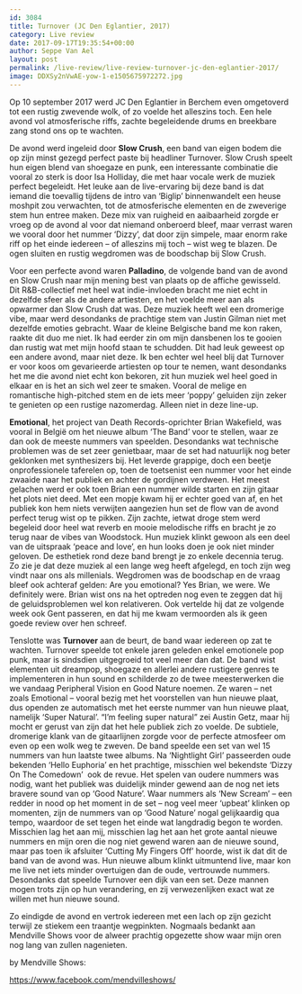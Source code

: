 ```yaml
---
id: 3084
title: Turnover (JC Den Eglantier, 2017)
category: Live review
date: 2017-09-17T19:35:54+00:00
author: Seppe Van Ael
layout: post
permalink: /live-review/live-review-turnover-jc-den-eglantier-2017/
image: DDXSy2nVwAE-yow-1-e1505675972272.jpg
---
```

Op 10 september 2017 werd JC Den Eglantier in Berchem even omgetoverd tot een rustig zwevende wolk, of zo voelde het alleszins toch. Een hele avond vol atmosferische riffs, zachte begeleidende drums en breekbare zang stond ons op te wachten.

De avond werd ingeleid door **Slow Crush**, een band van eigen bodem die op zijn minst gezegd perfect paste bij headliner Turnover. Slow Crush speelt hun eigen blend van shoegaze en punk, een interessante combinatie die vooral zo sterk is door Isa Holliday, die met haar vocale werk de muziek perfect begeleidt. Het leuke aan de live-ervaring bij deze band is dat iemand die toevallig tijdens de intro van ‘Biglip’ binnenwandelt een heuse moshpit zou verwachten, tot de atmosferische elementen en de zweverige stem hun entree maken. Deze mix van ruigheid en aaibaarheid zorgde er vroeg op de avond al voor dat niemand onberoerd bleef, maar verrast waren we vooral door het nummer ‘Dizzy’, dat door zijn simpele, maar enorm rake riff op het einde iedereen – of alleszins mij toch – wist weg te blazen. De ogen sluiten en rustig wegdromen was de boodschap bij Slow Crush.

Voor een perfecte avond waren **Palladino**, de volgende band van de avond en Slow Crush naar mijn mening best van plaats op de affiche gewisseld. Dit R&B-collectief met heel wat indie-invloeden bracht me niet echt in dezelfde sfeer als de andere artiesten, en het voelde meer aan als opwarmer dan Slow Crush dat was. Deze muziek heeft wel een dromerige vibe, maar werd desondanks de prachtige stem van Justin Gilman niet met dezelfde emoties gebracht. Waar de kleine Belgische band me kon raken, raakte dit duo me niet. Ik had eerder zin om mijn dansbenen los te gooien dan rustig wat met mijn hoofd staan te schudden. Dit had leuk geweest op een andere avond, maar niet deze. Ik ben echter wel heel blij dat Turnover er voor koos om gevarieerde artiesten op tour te nemen, want desondanks het me die avond niet echt kon bekoren, zit hun muziek wel heel goed in elkaar en is het an sich wel zeer te smaken. Vooral de melige en romantische high-pitched stem en de iets meer ‘poppy’ geluiden zijn zeker te genieten op een rustige nazomerdag. Alleen niet in deze line-up.

**Emotional**, het project van Death Records-oprichter Brian Wakefield, was vooral in België om het nieuwe album ‘The Band’ voor te stellen, waar ze dan ook de meeste nummers van speelden. Desondanks wat technische problemen was de set zeer genietbaar, maar de set had natuurlijk nog beter geklonken met synthesizers bij. Het leverde grappige, doch een beetje onprofessionele taferelen op, toen de toetsenist een nummer voor het einde zwaaide naar het publiek en achter de gordijnen verdween. Het meest gelachen werd er ook toen Brian een nummer wilde starten en zijn gitaar het plots niet deed. Met een mopje kwam hij er echter goed van af, en het publiek kon hem niets verwijten aangezien hun set de flow van de avond perfect terug wist op te pikken. Zijn zachte, ietwat droge stem werd begeleid door heel wat reverb en mooie melodische riffs en bracht je zo terug naar de vibes van Woodstock. Hun muziek klinkt gewoon als een deel van de uitspraak ‘peace and love’, en hun looks doen je ook niet minder geloven. De esthetiek rond deze band brengt je zo enkele decennia terug. Zo zie je dat deze muziek al een lange weg heeft afgelegd, en toch zijn weg vindt naar ons als millenials. Wegdromen was de boodschap en de vraag bleef ook achteraf gelden: Are you emotional? Yes Brian, we were. We definitely were. Brian wist ons na het optreden nog even te zeggen dat hij de geluidsproblemen wel kon relativeren. Ook vertelde hij dat ze volgende week ook Gent passeren, en dat hij me kwam vermoorden als ik geen goede review over hen schreef.

Tenslotte was **Turnover** aan de beurt, de band waar iedereen op zat te wachten. Turnover speelde tot enkele jaren geleden enkel emotionele pop punk, maar is sindsdien uitgegroeid tot veel meer dan dat. De band wist elementen uit dreampop, shoegaze en allerlei andere rustigere genres te implementeren in hun sound en schilderde zo de twee meesterwerken die we vandaag Peripheral Vision en Good Nature noemen. Ze waren – net zoals Emotional – vooral bezig met het voorstellen van hun nieuwe plaat, dus openden ze automatisch met het eerste nummer van hun nieuwe plaat, namelijk ‘Super Natural’. “I’m feeling super natural” zei Austin Getz, maar hij mocht er gerust van zijn dat het hele publiek zich zo voelde. De subtiele, dromerige klank van de gitaarlijnen zorgde voor de perfecte atmosfeer om even op een wolk weg te zweven. De band speelde een set van wel 15 nummers van hun laatste twee albums. Na ‘Nightlight Girl’ passeerden oude bekenden ‘Hello Euphoria’ en het prachtige, misschien wel bekendste ‘Dizzy On The Comedown’  ook de revue. Het spelen van oudere nummers was nodig, want het publiek was duidelijk minder gewend aan de nog net iets bravere sound van op ‘Good Nature’. Waar nummers als ‘New Scream’ – een redder in nood op het moment in de set – nog veel meer ‘upbeat’ klinken op momenten, zijn de nummers van op ‘Good Nature’ nogal gelijkaardig qua tempo, waardoor de set tegen het einde wat langdradig begon te worden. Misschien lag het aan mij, misschien lag het aan het grote aantal nieuwe nummers en mijn oren die nog niet gewend waren aan de nieuwe sound, maar pas toen ik afsluiter ‘Cutting My Fingers Off’ hoorde, wist ik dat dit de band van de avond was. Hun nieuwe album klinkt uitmuntend live, maar kon me live net iets minder overtuigen dan de oude, vertrouwde nummers. Desondanks dat speelde Turnover een dijk van een set. Deze mannen mogen trots zijn op hun verandering, en zij verwezenlijken exact wat ze willen met hun nieuwe sound.

Zo eindigde de avond en vertrok iedereen met een lach op zijn gezicht terwijl ze stiekem een traantje wegpinkten. Nogmaals bedankt aan Mendville Shows voor de alweer prachtig opgezette show waar mijn oren nog lang van zullen nagenieten.

by Mendville Shows:

https://www.facebook.com/mendvilleshows/